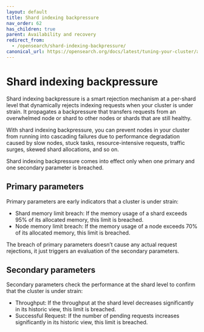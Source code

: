 ```yaml
---
layout: default
title: Shard indexing backpressure
nav_order: 62
has_children: true
parent: Availability and recovery
redirect_from: 
  - /opensearch/shard-indexing-backpressure/
canonical_url: https://opensearch.org/docs/latest/tuning-your-cluster/availability-and-recovery/shard-indexing-backpressure/
---
```


# Shard indexing backpressure

Shard indexing backpressure is a smart rejection mechanism at a per-shard level that dynamically rejects indexing requests when your cluster is under strain. It propagates a backpressure that transfers requests from an overwhelmed node or shard to other nodes or shards that are still healthy.

With shard indexing backpressure, you can prevent nodes in your cluster from running into cascading failures due to performance degradation caused by slow nodes, stuck tasks, resource-intensive requests, traffic surges, skewed shard allocations, and so on.

Shard indexing backpressure comes into effect only when one primary and one secondary parameter is breached.

## Primary parameters

Primary parameters are early indicators that a cluster is under strain:

- Shard memory limit breach: If the memory usage of a shard exceeds 95% of its allocated memory, this limit is breached.
- Node memory limit breach: If the memory usage of a node exceeds 70% of its allocated memory, this limit is breached.

The breach of primary parameters doesn’t cause any actual request rejections, it just triggers an evaluation of the secondary parameters.

## Secondary parameters

Secondary parameters check the performance at the shard level to confirm that the cluster is under strain:

- Throughput: If the throughput at the shard level decreases significantly in its historic view, this limit is breached.
- Successful Request: If the number of pending requests increases significantly in its historic view, this limit is breached.
